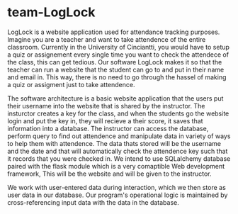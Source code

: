 ﻿# team-LogLock
LogLock is a website application used for attendance tracking purposes. Imagine you are a teacher and want to take attendence of the entire classroom. Currently in the University of Cinciantti, you would have to setup a quiz or assignement every single time you want
to check the attendece of the class, this can get tedious. Our software LogLock makes it so that the teacher can run a website that the student can go to and put in their name and email in. This way, there is no need to go through the hassel of making a quiz or assigment just to take attendence.

The software architecture is a basic website application that the users put their username into the website that is shared by the instructor. The insturctor creates a key for the class, and when the students go the website login and put the key in, they will recieve a their score, it saves that information into a database. The instructor can access the database, perform query to find out attendence and manipulate data in variety of ways to help them with attendence. The data thats stored will be the username and the date and that will automatically check the attendence key such that it records that you were checked in. We intend to use SQLalchemy database paired with the flask module which is a very comaptible Web development framework, This will be the website and will be given to the instructor.

We work with user-entered data during interaction, which we then store as user data in our database. Our program's operational logic is maintained by cross-referencing input data with the data in the database.
